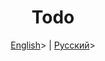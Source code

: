 <h1 align="center">Todo</h1>
<p align="center">
    <a href="https://github.com/flash-cinfo/flashtap/blob/main/Meta/TODO_EN.md">English</a>>
    <a> | </a>
    <a href="https://github.com/flash-cinfo/flashtap/blob/main/Meta/TODO_RU.md">Русский</a>>
</p>